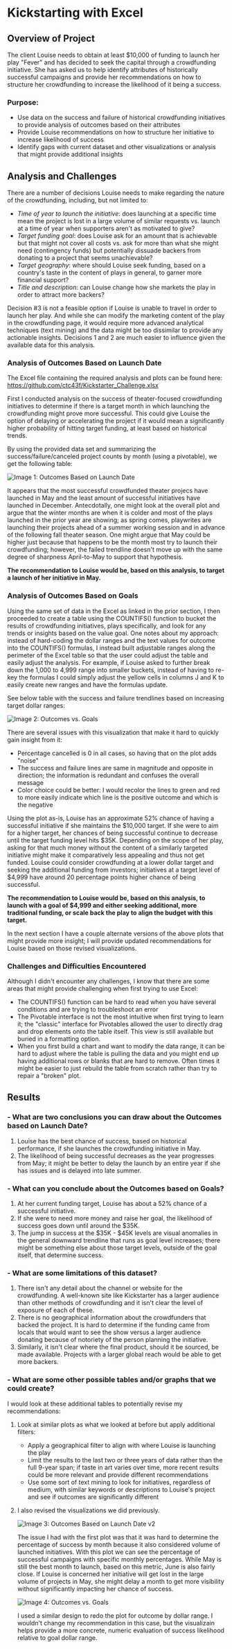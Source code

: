 # Kickstarting with Excel

## Overview of Project
The client Louise needs to obtain at least $10,000 of funding to launch her play "Fever" and has decided to seek the capital through a crowdfunding initiative.  She has asked us to help identify attributes of historically successful campaigns and provide her recommendations on how to structure her crowdfunding to increase the likelihood of it being a success.

### Purpose:
- Use data on the success and failure of historical crowdfunding initiatives to provide analysis of outcomes based on their attributes
- Provide Louise recommendations on how to structure her initiative to increase likelihood of success
- Identify gaps with current dataset and other visualizations or analysis that might provide additional insights

## Analysis and Challenges
There are a number of decisions Louise needs to make regarding the nature of the crowdfunding, including, but not limited to:
- *Time of year to launch the initiative*: does launching at a specific time mean the project is lost in a large volume of similar requests vs. launch at a time of year when supporters aren't as motivated to give?
- *Target funding goal*: does Louise ask for an amount that is achievable but that might not cover all costs vs. ask for more than what she might need (contingency funds) but potentially dissuade backers from donating to a project that seems unachievable?
- *Target geography*: where should Louise seek funding, based on a country's taste in the content of plays in general, to garner more financial support?
- *Title and description*: can Louise change how she markets the play in order to attract more backers?

Decision #3 is not a feasible option if Louise is unable to travel in order to launch her play.  And while she can modify the marketing content of the play in the crowdfunding page, it would require more advanced analytical techniques (text mining) and the data might be too dissimilar to provide any actionable insights.  Decisions 1 and 2 are much easier to influence given the available data for this analysis.

### Analysis of Outcomes Based on Launch Date
The Excel file containing the required analysis and plots can be found here: https://github.com/ctc43f/Kickstarter_Challenge.xlsx

First I conducted analysis on the success of theater-focused crowdfunding initiatives to determine if there is a target month in which launching the crowdfunding might prove more successful.  This could give Louise the option of delaying or accelerating the project if it would mean a significantly higher probability of hitting target funding, at least based on historical trends.

By using the provided data set and summarizing the success/failure/canceled project counts by month (using a pivotable), we get the following table:

![Image 1: Outcomes Based on Launch Date](/resources/Theater_Outcomes_vs_Launch.png)

It appears that the most successful crowdfunded theater projecs have launched in May and the least amount of successful initiatives have launched in December.  Antecdotally, one might look at the overall plot and argue that the winter months are when it is colder and most of the plays launched in the prior year are showing; as spring comes, playwrites are launching their projects ahead of a summer working session and in advance of the following fall theater season.  One might argue that May could be higher just because that happens to be the month most try to launch their crowdfunding; however, the failed trendline doesn't move up with the same degree of sharpness April-to-May to support that hypothesis.

**The recommendation to Louise would be, based on this analysis, to target a launch of her initiative in May.**

### Analysis of Outcomes Based on Goals
Using the same set of data in the Excel as linked in the prior section, I then proceeded to create a table using the COUNTIFS() function to bucket the results of crowdfunding initiatives, plays specifically, and look for any trends or insights based on the value goal. One notes about my approach: instead of hard-coding the dollar ranges and the text values for outcome into the COUNTIFS() formulas, I instead built adjustable ranges along the perimeter of the Excel table so that the user could adjust the table and easily adjust the analysis.  For example, if Louise asked to further break down the 1,000 to 4,999 range into smaller buckets, instead of having to re-key the formulas I could simply adjust the yellow cells in columns J and K to easily create new ranges and have the formulas update.

See below table with the success and failure trendlines based on increasing target dollar ranges:

![Image 2: Outcomes vs. Goals](/resources/Outcomes_vs_Goals.png)

There are several issues with this visualization that make it hard to quickly gain insight from it:
- Percentage cancelled is 0 in all cases, so having that on the plot adds "noise"
- The success and failure lines are same in magnitude and opposite in direction; the information is redundant and confuses the overall message
- Color choice could be better: I would recolor the lines to green and red to more easily indicate which line is the positive outcome and which is the negative

Using the plot as-is, Louise has an approximate 52% chance of having a successful initiative if she maintains the $10,000 target.  If she were to aim for a higher target, her chances of being successful continue to decrease until the target funding level hits $35K.  Depending on the scope of her play, asking for that much money without the content of a similarly targeted initiative might make it comparatively less appealing and thus not get funded.  Louise could consider crowdfunding at a lower dollar target and seeking the additional funding from investors; initiatives at a target level of $4,999 have around 20 percentage points higher chance of being successful.

**The recommendation to Louise would be, based on this analysis, to launch with a goal of $4,999 and either seeking additional, more traditional funding, or scale back the play to align the budget with this target.**

In the next section I have a couple alternate versions of the above plots that might provide more insight; I will provide updated recommendations for Louise based on those revised visualizations.

### Challenges and Difficulties Encountered
Although I didn't encounter any challenges, I know that there are some areas that might provide challenging when first trying to use Excel:
- The COUNTIFS() function can be hard to read when you have several conditions and are trying to troubleshoot an error
- The Pivotable interface is not the most intuitive when first trying to learn it; the "classic" interface for Pivotables allowed the user to directly drag and drop elements onto the table itself.  This view is still available but buried in a formatting option.
- When you first build a chart and want to modify the data range, it can be hard to adjust where the table is pulling the data and you might end up having additional rows or blanks that are hard to remove.  Often times it might be easier to just rebuild the table from scratch rather than try to repair a "broken" plot.

## Results

### - What are two conclusions you can draw about the Outcomes based on Launch Date?
1. Louise has the best chance of success, based on historical performance, if she launches the crowdfunding initiative in May.
2. The likelihood of being successful decreases as the year progresses from May; it might be better to delay the launch by an entire year if she has issues and is delayed into late summer.

### - What can you conclude about the Outcomes based on Goals?
1. At her current funding target, Louise has about a 52% chance of a successful initiative.
2. If she were to need more money and raise her goal, the likelihood of success goes down until around the $35K.
3. The jump in success at the $35K - $45K levels are visual anomalies in the general downward trendline that runs as goal level increases; there might be something else about those target levels, outside of the goal itself, that determine success.

### - What are some limitations of this dataset?
1. There isn't any detail about the channel or website for the crowdfunding.  A well-known site like Kickstarter has a larger audience than other methods of crowdfunding and it isn't clear the level of exposure of each of these.  
2. There is no geographical information about the crowdfunders that backed the project.  It is hard to determine if the funding came from locals that would want to see the show versus a larger audience donating because of notoriety of the person planning the initiative.
3. Similarly, it isn't clear where the final product, should it be sourced, be made available.  Projects with a larger global reach would be able to get more backers.

### - What are some other possible tables and/or graphs that we could create?
I would look at these additional tables to potentially revise my recommendations:
1. Look at similar plots as what we looked at before but apply additional filters:
   - Apply a geographical filter to align with where Louise is launching the play
   - Limit the results to the last two or three years of data rather than the full 9-year span; if taste in art varies over time, more recent results could be more relevant and provide different recommendations
   - Use some sort of text mining to look for initiatives, regardless of medium, with similar keywords or descriptions to Louise's project and see if outcomes are significantly different
2. I also revised the visualizations we did previously.

   ![Image 3: Outcomes Based on Launch Date v2](/resources/Theater_Outcomes_vs_Launch_v2.png)
   
   The issue I had with the first plot was that it was hard to determine the percentage of success by month because it also considered volume of launched initiatives.  With this plot we can see the percentage of successful campaigns with specific monthly percentages.  While May is still the best month to launch, based on this metric, June is also fairly close.  If Louise is concerned her initiative will get lost in the large volume of projects in May, she might delay a month to get more visibility without significantly impacting her chance of success.
   
   ![Image 4: Outcomes vs. Goals](/resources/Outcomes_vs_Goals_v2.png)
   
   I used a similar design to redo the plot for outcome by dollar range.  I wouldn't change my recommendation in this case, but the visualizain helps provide a more concrete, numeric evaluation of success likelihood relative to goal dollar range.
